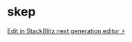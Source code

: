 # skep

[Edit in StackBlitz next generation editor ⚡️](https://stackblitz.com/~/github.com/davegaly/skep)